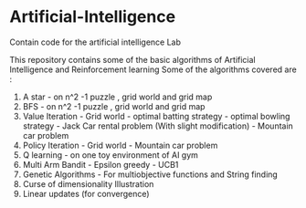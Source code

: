 # Artificial-Intelligence
Contain code for the artificial intelligence Lab

This repository contains some of the basic algorithms of Artificial Intelligence and Reinforcement learning
Some of the algorithms covered are :

1. A star                         - on n^2 -1 puzzle , grid world and grid map
2. BFS                            - on n^2 -1 puzzle , grid world and grid map
3. Value Iteration                - Grid world
                                  - optimal batting strategy
                                  - optimal bowling strategy
                                  - Jack Car rental problem  (With slight modification)
                                  - Mountain car problem
4. Policy Iteration               - Grid world
                                  - Mountain car problem
5. Q learning                     - on one toy environment of AI gym
5. Multi Arm Bandit               - Epsilon greedy
                                  - UCB1
6. Genetic Algorithms             - For multiobjective functions and String finding
7. Curse of dimensionality Illustration
8. Linear updates (for convergence)
